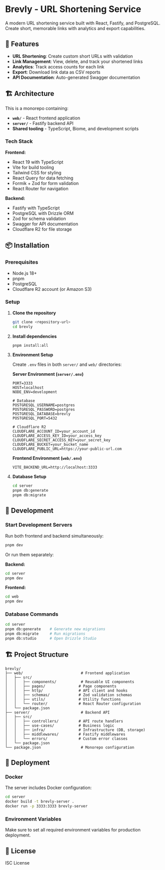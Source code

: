 # Brevly - URL Shortening Service

A modern URL shortening service built with React, Fastify, and PostgreSQL. Create short, memorable links with analytics and export capabilities.

## 🚀 Features

- **URL Shortening**: Create custom short URLs with validation
- **Link Management**: View, delete, and track your shortened links
- **Analytics**: Track access counts for each link
- **Export**: Download link data as CSV reports
- **API Documentation**: Auto-generated Swagger documentation

## 🏗️ Architecture

This is a monorepo containing:

- **`web/`** - React frontend application
- **`server/`** - Fastify backend API
- **Shared tooling** - TypeScript, Biome, and development scripts

### Tech Stack

**Frontend:**
- React 19 with TypeScript
- Vite for build tooling
- Tailwind CSS for styling
- React Query for data fetching
- Formik + Zod for form validation
- React Router for navigation

**Backend:**
- Fastify with TypeScript
- PostgreSQL with Drizzle ORM
- Zod for schema validation
- Swagger for API documentation
- Cloudflare R2 for file storage

## 📦 Installation

### Prerequisites

- Node.js 18+ 
- pnpm
- PostgreSQL
- Cloudflare R2 account (or Amazon S3)

### Setup

1. **Clone the repository**
   ```bash
   git clone <repository-url>
   cd brevly
   ```

2. **Install dependencies**
   ```bash
   pnpm install:all
   ```

3. **Environment Setup**

   Create `.env` files in both `server/` and `web/` directories:

   **Server Environment (`server/.env`)**
   ```env
   PORT=3333
   HOST=localhost
   NODE_ENV=development
   
   # Database
   POSTGRESQL_USERNAME=postgres
   POSTGRESQL_PASSWORD=postgres
   POSTGRESQL_DATABASE=brevly
   POSTGRESQL_PORT=5432
   
   # Cloudflare R2
   CLOUDFLARE_ACCOUNT_ID=your_account_id
   CLOUDFLARE_ACCESS_KEY_ID=your_access_key
   CLOUDFLARE_SECRET_ACCESS_KEY=your_secret_key
   CLOUDFLARE_BUCKET=your_bucket_name
   CLOUDFLARE_PUBLIC_URL=https://your-public-url.com
   ```

   **Frontend Environment (`web/.env`)**
   ```env
   VITE_BACKEND_URL=http://localhost:3333
   ```

4. **Database Setup**
   ```bash
   cd server
   pnpm db:generate
   pnpm db:migrate
   ```

## 🚀 Development

### Start Development Servers

Run both frontend and backend simultaneously:
```bash
pnpm dev
```

Or run them separately:

**Backend:**
```bash
cd server
pnpm dev
```

**Frontend:**
```bash
cd web
pnpm dev
```

### Database Commands

```bash
cd server
pnpm db:generate    # Generate new migrations
pnpm db:migrate     # Run migrations
pnpm db:studio      # Open Drizzle Studio
```


## 🏗️ Project Structure

```
brevly/
├── web/                          # Frontend application
│   ├── src/
│   │   ├── components/           # Reusable UI components
│   │   ├── pages/               # Page components
│   │   ├── http/                # API client and hooks
│   │   ├── schemas/             # Zod validation schemas
│   │   ├── utils/               # Utility functions
│   │   └── router/              # React Router configuration
│   └── package.json
├── server/                       # Backend API
│   ├── src/
│   │   ├── controllers/         # API route handlers
│   │   ├── use-cases/           # Business logic
│   │   ├── infra/               # Infrastructure (DB, storage)
│   │   ├── middlewares/         # Fastify middlewares
│   │   └── errors/              # Custom error classes
│   └── package.json
└── package.json                  # Monorepo configuration
```


## 🚀 Deployment

### Docker

The server includes Docker configuration:

```bash
cd server
docker build -t brevly-server .
docker run -p 3333:3333 brevly-server
```

### Environment Variables

Make sure to set all required environment variables for production deployment.

## 📄 License

ISC License
